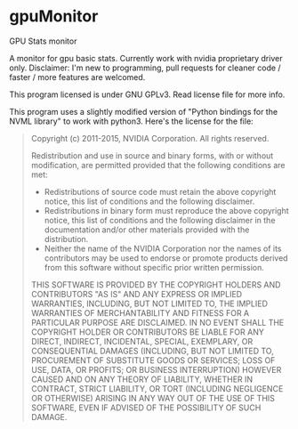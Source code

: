 # gpuMonitor
GPU Stats monitor

A monitor for gpu basic stats. Currently work with nvidia proprietary driver only. Disclaimer: I'm new to programming, pull requests for cleaner code / faster / more features are welcomed.

This program licensed is under GNU GPLv3. Read license file for more info.

This program uses a slightly modified version of "Python bindings for the NVML library" to work with python3.
Here's the license for the file:

>Copyright (c) 2011-2015, NVIDIA Corporation.  All rights reserved.
>
>Redistribution and use in source and binary forms, with or without
>modification, are permitted provided that the following conditions are met:
> 
>* Redistributions of source code must retain the above copyright notice,
>  this list of conditions and the following disclaimer.
>* Redistributions in binary form must reproduce the above copyright
>  notice, this list of conditions and the following disclaimer in the
>  documentation and/or other materials provided with the distribution.
>* Neither the name of the NVIDIA Corporation nor the names of its
>  contributors may be used to endorse or promote products derived from
>  this software without specific prior written permission.
>
>THIS SOFTWARE IS PROVIDED BY THE COPYRIGHT HOLDERS AND CONTRIBUTORS "AS IS"
>AND ANY EXPRESS OR IMPLIED WARRANTIES, INCLUDING, BUT NOT LIMITED TO, THE
>IMPLIED WARRANTIES OF MERCHANTABILITY AND FITNESS FOR A PARTICULAR PURPOSE
>ARE DISCLAIMED. IN NO EVENT SHALL THE COPYRIGHT HOLDER OR CONTRIBUTORS BE
>LIABLE FOR ANY DIRECT, INDIRECT, INCIDENTAL, SPECIAL, EXEMPLARY, OR
>CONSEQUENTIAL DAMAGES (INCLUDING, BUT NOT LIMITED TO, PROCUREMENT OF 
>SUBSTITUTE GOODS OR SERVICES; LOSS OF USE, DATA, OR PROFITS; OR BUSINESS 
>INTERRUPTION) HOWEVER CAUSED AND ON ANY THEORY OF LIABILITY, WHETHER IN
>CONTRACT, STRICT LIABILITY, OR TORT (INCLUDING NEGLIGENCE OR OTHERWISE) 
>ARISING IN ANY WAY OUT OF THE USE OF THIS SOFTWARE, EVEN IF ADVISED OF 
>THE POSSIBILITY OF SUCH DAMAGE.
